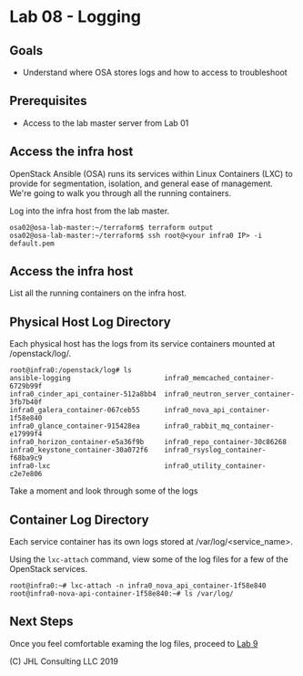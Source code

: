 # Lab 08 - Logging

## Goals

* Understand where OSA stores logs and how to access to troubleshoot

## Prerequisites

* Access to the lab master server from Lab 01

## Access the infra host

OpenStack Ansible (OSA) runs its services within Linux Containers (LXC) to provide for segmentation, isolation, and general ease of management. We're going to walk you through all the running containers.

Log into the infra host from the lab master.

```
osa02@osa-lab-master:~/terraform$ terraform output
osa02@osa-lab-master:~/terraform$ ssh root@<your infra0 IP> -i default.pem
```


## Access the infra host

List all the running containers on the infra host.

## Physical Host Log Directory

Each physical host has the logs from its service containers mounted at /openstack/log/.

```
root@infra0:/openstack/log# ls
ansible-logging                       infra0_memcached_container-6729b99f
infra0_cinder_api_container-512a8bb4  infra0_neutron_server_container-3fb7b40f
infra0_galera_container-067ceb55      infra0_nova_api_container-1f58e840
infra0_glance_container-915428ea      infra0_rabbit_mq_container-e17999f4
infra0_horizon_container-e5a36f9b     infra0_repo_container-30c86268
infra0_keystone_container-30a072f6    infra0_rsyslog_container-f68ba9c9
infra0-lxc                            infra0_utility_container-c2e7e806
```

Take a moment and look through some of the logs

## Container Log Directory

Each service container has its own logs stored at /var/log/<service_name>.

Using the ```lxc-attach``` command, view some of the log files for a few of the OpenStack services.

```
root@infra0:~# lxc-attach -n infra0_nova_api_container-1f58e840
root@infra0-nova-api-container-1f58e840:~# ls /var/log/
```

## Next Steps

Once you feel comfortable examing the log files, proceed to [Lab 9](Lab09.md)

(C) JHL Consulting LLC 2019
